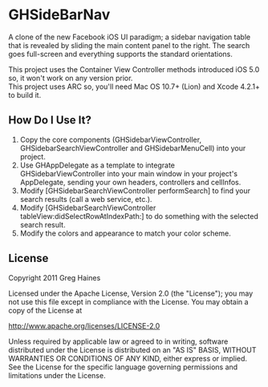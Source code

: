 GHSideBarNav
============

A clone of the new Facebook iOS UI paradigm; a sidebar navigation table that is revealed by sliding the main content panel to the right. The search goes full-screen and everything supports the standard orientations.

This project uses the Container View Controller methods introduced iOS 5.0 so, it won't work on any version prior.  
This project uses ARC so, you'll need Mac OS 10.7+ (Lion) and Xcode 4.2.1+ to build it.


How Do I Use It?
----------------

 1. Copy the core components (GHSidebarViewController, GHSidebarSearchViewController and GHSidebarMenuCell) into your project. 
 1. Use GHAppDelegate as a template to integrate GHSidebarViewController into your main window in your project's AppDelegate, sending your own headers, controllers and cellInfos.
 1. Modify [GHSidebarSearchViewController performSearch] to find your search results (call a web service, etc.).
 1. Modify [GHSidebarSearchViewController tableView:didSelectRowAtIndexPath:] to do something with the selected search result.
 1. Modify the colors and appearance to match your color scheme. 


License
-------
Copyright 2011 Greg Haines

Licensed under the Apache License, Version 2.0 (the "License");
you may not use this file except in compliance with the License.
You may obtain a copy of the License at

   <http://www.apache.org/licenses/LICENSE-2.0>

Unless required by applicable law or agreed to in writing, software
distributed under the License is distributed on an "AS IS" BASIS,
WITHOUT WARRANTIES OR CONDITIONS OF ANY KIND, either express or implied.
See the License for the specific language governing permissions and
limitations under the License.
